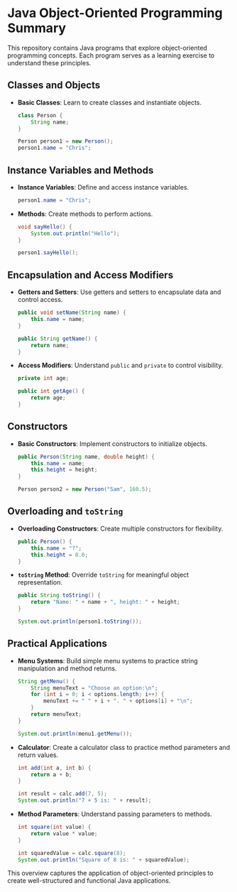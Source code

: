 
# Java Object-Oriented Programming Summary

This repository contains Java programs that explore object-oriented programming concepts. Each program serves as a learning exercise to understand these principles.

## Classes and Objects

- **Basic Classes**: Learn to create classes and instantiate objects.

  ```java
  class Person {
      String name;
  }

  Person person1 = new Person();
  person1.name = "Chris";
  ```

## Instance Variables and Methods

- **Instance Variables**: Define and access instance variables.

  ```java
  person1.name = "Chris";
  ```

- **Methods**: Create methods to perform actions.

  ```java
  void sayHello() {
      System.out.println("Hello");
  }

  person1.sayHello();
  ```

## Encapsulation and Access Modifiers

- **Getters and Setters**: Use getters and setters to encapsulate data and control access.

  ```java
  public void setName(String name) {
      this.name = name;
  }

  public String getName() {
      return name;
  }
  ```

- **Access Modifiers**: Understand `public` and `private` to control visibility.

  ```java
  private int age;

  public int getAge() {
      return age;
  }
  ```

## Constructors

- **Basic Constructors**: Implement constructors to initialize objects.

  ```java
  public Person(String name, double height) {
      this.name = name;
      this.height = height;
  }

  Person person2 = new Person("Sam", 160.5);
  ```

## Overloading and `toString`

- **Overloading Constructors**: Create multiple constructors for flexibility.

  ```java
  public Person() {
      this.name = "?";
      this.height = 0.0;
  }
  ```

- **`toString` Method**: Override `toString` for meaningful object representation.

  ```java
  public String toString() {
      return "Name: " + name + ", height: " + height;
  }

  System.out.println(person1.toString());
  ```

## Practical Applications

- **Menu Systems**: Build simple menu systems to practice string manipulation and method returns.

  ```java
  String getMenu() {
      String menuText = "Choose an option:\n";
      for (int i = 0; i < options.length; i++) {
          menuText += " " + i + ". " + options[i] + "\n";
      }
      return menuText;
  }

  System.out.println(menu1.getMenu());
  ```

- **Calculator**: Create a calculator class to practice method parameters and return values.

  ```java
  int add(int a, int b) {
      return a + b;
  }

  int result = calc.add(7, 5);
  System.out.println("7 + 5 is: " + result);
  ```

- **Method Parameters**: Understand passing parameters to methods.

  ```java
  int square(int value) {
      return value * value;
  }

  int squaredValue = calc.square(8);
  System.out.println("Square of 8 is: " + squaredValue);
  ```

This overview captures the application of object-oriented principles to create well-structured and functional Java applications.
